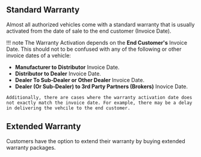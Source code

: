 ## Standard Warranty

Almost all authorized vehicles come with a standard warranty that is usually activated from the date of sale to the end customer (Invoice Date).

!!! note
	The Warranty Activation depends on the **End Customer's** Invoice Date.
	This should not to be confused with any of the following or other invoice dates of a vehicle:    
		<ul>
			<li>**Manufacturer to Distributor** Invoice Date.</li>
			<li>**Distributor to Dealer** Invoice Date.</li>
			<li>**Dealer To Sub-Dealer or Other Dealer** Invoice Date.</li>
			<li>**Dealer (Or Sub-Dealer) to 3rd Party Partners (Brokers)** Inovice Date.</li>
		</ul>

    Additionally, there are cases where the warranty activation date does not exactly match the invoice date. For example, there may be a delay in delivering the vehcile to the end customer.

## Extended Warranty
Customers have the option to extend their warranty by buying extended warranty packages.

